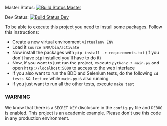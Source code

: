 Master Status: [![Build Status Master](https://travis-ci.org/Cenorius/practica-final-verificacion.svg?branch=master)](https://travis-ci.org/DarkAnHell/practica-final-verificacion)

Dev Status: [![Build Status Dev](https://travis-ci.org/Cenorius/practica-final-verificacion.svg?branch=dev)](https://travis-ci.org/DarkAnHell/practica-final-verificacion)

To be able to execute this project you need to install some packages. Follow this instructions:

- Create a new virtual environment `virtualenv ENV`
- Load it `source ENV/bin/activate`
- Now install the packages with `pip install -r requirements.txt` (if you don't have `pip` installed you'll have to do it)
- Now, if you want to just run the project, execute `python2.7 main.py` and open `http://localhost:5000` to access to the web interface
- If you also want to run the BDD and Selenium tests, do the following `cd tests && lettuce` while `main.py` is also running
- If you just want to run all the other tests, execute `make test`

### WARNING
We know that there is a `SECRET_KEY` disclosure in the `config.py` file and `DEBUG` is enabled. This project is an academic example. Please don't use this code in any production environment.
